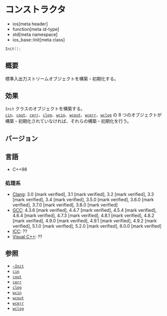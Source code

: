 # コンストラクタ
* ios[meta header]
* function[meta id-type]
* std[meta namespace]
* ios_base::Init[meta class]

```cpp
Init();
```

## 概要
標準入出力ストリームオブジェクトを構築・初期化する。


## 効果
`Init` クラスのオブジェクトを構築する。  
[`cin`](../../../iostream/cin.md)、[`cout`](../../../iostream/cout.md)、[`cerr`](../../../iostream/cerr.md)、[`clog`](../../../iostream/clog.md)、[`wcin`](../../../iostream/wcin.md.nolink)、[`wcout`](../../../iostream/wcout.md.nolink)、[`wcerr`](../../../iostream/wcerr.md.nolink)、[`wclog`](../../../iostream/wclog.md.nolink) の 8 つのオブジェクトが構築・初期化されていなければ、それらの構築・初期化を行う。


## バージョン
## 言語
- C++98

### 処理系
- [Clang](/implementation.md#clang): 3.0 [mark verified], 3.1 [mark verified], 3.2 [mark verified], 3.3 [mark verified], 3.4 [mark verified], 3.5.0 [mark verified], 3.6.0 [mark verified], 3.7.0 [mark verified], 3.8.0 [mark verified]
- [GCC](/implementation.md#gcc): 4.3.6 [mark verified], 4.4.7 [mark verified], 4.5.4 [mark verified], 4.6.4 [mark verified], 4.7.3 [mark verified], 4.8.1 [mark verified], 4.8.2 [mark verified], 4.9.0 [mark verified], 4.9.1 [mark verified], 4.9.2 [mark verified], 5.1.0 [mark verified], 5.2.0 [mark verified], 6.0.0 [mark verified]
- [ICC](/implementation.md#icc): ??
- [Visual C++](/implementation.md#visual_cpp): ??


## 参照
- [`~Init`](op_destructor.md)
- [`cin`](../../../iostream/cin.md)
- [`cout`](../../../iostream/cout.md)
- [`cerr`](../../../iostream/cerr.md)
- [`clog`](../../../iostream/clog.md)
- [`wcin`](../../../iostream/wcin.md.nolink)
- [`wcout`](../../../iostream/wcout.md.nolink)
- [`wcerr`](../../../iostream/wcerr.md.nolink)
- [`wclog`](../../../iostream/wclog.md.nolink)
